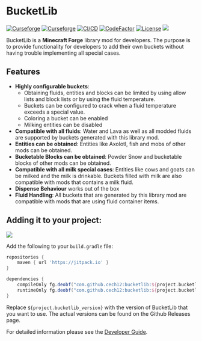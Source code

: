 # BucketLib

[![Curseforge](http://cf.way2muchnoise.eu/full_bucketlib_downloads(0D0D0D-F16436-fff-010101-fff).svg)](https://www.curseforge.com/minecraft/mc-mods/bucketlib)
[![Curseforge](http://cf.way2muchnoise.eu/versions/For%20MC_bucketlib_all(0D0D0D-F16436-fff-010101).svg)](https://www.curseforge.com/minecraft/mc-mods/bucketlib/files)
[![CI/CD](https://github.com/cech12/BucketLib/actions/workflows/cicd-workflow.yml/badge.svg)](https://github.com/cech12/BucketLib/actions/workflows/cicd-workflow.yml)
[![CodeFactor](https://www.codefactor.io/repository/github/cech12/bucketlib/badge)](https://www.codefactor.io/repository/github/cech12/bucketlib)
[![License](https://img.shields.io/github/license/cech12/BucketLib)](http://opensource.org/licenses/MIT)
[![](https://img.shields.io/discord/752506676719910963.svg?style=flat&color=informational&logo=discord&label=Discord)](https://discord.gg/gRUFH5t)

BucketLib is a **Minecraft Forge** library mod for developers. The purpose is to provide functionality for developers to add their own buckets 
without having trouble implementing all special cases.

## Features

- **Highly configurable buckets**:
  - Obtaining fluids, entities and blocks can be limited by using allow lists and block lists or by using the fluid temperature.
  - Buckets can be configured to crack when a fluid temperature exceeds a special value.
  - Coloring a bucket can be enabled
  - Milking entities can be disabled
- **Compatible with all fluids**: Water and Lava as well as all modded fluids are supported by buckets generated with this library mod. 
- **Entities can be obtained**: Entities like Axolotl, fish and mobs of other mods can be obtained.
- **Bucketable Blocks can be obtained**: Powder Snow and bucketable blocks of other mods can be obtained.
- **Compatible with all milk special cases**: Entities like cows and goats can be milked and the milk is drinkable. Buckets filled with milk are also compatible with mods that contains a milk fluid.
- **Dispense Behaviour** works out of the box
- **Fluid Handling**: All buckets that are generated by this library mod are compatible with mods that are using fluid container items.

## Adding it to your project:

[![](https://jitpack.io/v/cech12/bucketlib.svg)](https://jitpack.io/#cech12/bucketlib)

Add the following to your `build.gradle` file:

```groovy
repositories {
    maven { url 'https://jitpack.io' }
}

dependencies {
    compileOnly fg.deobf("com.github.cech12:bucketlib:${project.bucketlib_version}:api")
    runtimeOnly fg.deobf("com.github.cech12:bucketlib:${project.bucketlib_version}")
}
```

Replace `${project.bucketlib_version}` with the version of BucketLib that you want to use. The actual versions can be found on the Github Releases page.

For detailed information please see the [Developer Guide](https://github.com/cech12/BucketLib/wiki/Developer-Guide).